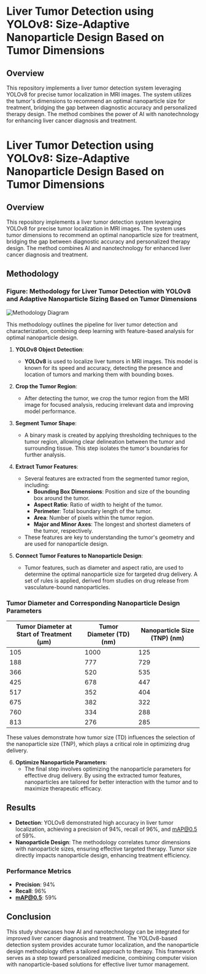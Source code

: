 # Liver Tumor Detection using YOLOv8: Size-Adaptive Nanoparticle Design Based on Tumor Dimensions

## Overview
This repository implements a liver tumor detection system leveraging YOLOv8 for precise tumor localization in MRI images. The system utilizes the tumor's dimensions to recommend an optimal nanoparticle size for treatment, bridging the gap between diagnostic accuracy and personalized therapy design. The method combines the power of AI with nanotechnology for enhancing liver cancer diagnosis and treatment.

# Liver Tumor Detection using YOLOv8: Size-Adaptive Nanoparticle Design Based on Tumor Dimensions

## Overview
This repository implements a liver tumor detection system leveraging YOLOv8 for precise tumor localization in MRI images. The system uses tumor dimensions to recommend an optimal nanoparticle size for treatment, bridging the gap between diagnostic accuracy and personalized therapy design. The method combines AI and nanotechnology for enhanced liver cancer diagnosis and treatment.

## Methodology

### **Figure: Methodology for Liver Tumor Detection with YOLOv8 and Adaptive Nanoparticle Sizing Based on Tumor Dimensions**

![Methodology Diagram](https://github.com/Rehab-Alsaidi/LNV/blob/main/assets/methodology_diagram.png)

This methodology outlines the pipeline for liver tumor detection and characterization, combining deep learning with feature-based analysis for optimal nanoparticle design.

1. **YOLOv8 Object Detection**:
   - **YOLOv8** is used to localize liver tumors in MRI images. This model is known for its speed and accuracy, detecting the presence and location of tumors and marking them with bounding boxes.

2. **Crop the Tumor Region**:
   - After detecting the tumor, we crop the tumor region from the MRI image for focused analysis, reducing irrelevant data and improving model performance.

3. **Segment Tumor Shape**:
   - A binary mask is created by applying thresholding techniques to the tumor region, allowing clear delineation between the tumor and surrounding tissue. This step isolates the tumor's boundaries for further analysis.

4. **Extract Tumor Features**:
   - Several features are extracted from the segmented tumor region, including:
     - **Bounding Box Dimensions**: Position and size of the bounding box around the tumor.
     - **Aspect Ratio**: Ratio of width to height of the tumor.
     - **Perimeter**: Total boundary length of the tumor.
     - **Area**: Number of pixels within the tumor region.
     - **Major and Minor Axes**: The longest and shortest diameters of the tumor, respectively.
   - These features are key to understanding the tumor's geometry and are used for nanoparticle design.

5. **Connect Tumor Features to Nanoparticle Design**:
   - Tumor features, such as diameter and aspect ratio, are used to determine the optimal nanoparticle size for targeted drug delivery. A set of rules is applied, derived from studies on drug release from vasculature-bound nanoparticles.

### **Tumor Diameter and Corresponding Nanoparticle Design Parameters**

| Tumor Diameter at Start of Treatment (µm) | Tumor Diameter (TD) (nm) | Nanoparticle Size (TNP) (nm) |
|-----------------------------------------|-------------------------|------------------------------|
| 105                                     | 1000                    | 125                          |
| 188                                     | 777                     | 729                          |
| 366                                     | 520                     | 535                          |
| 425                                     | 678                     | 447                          |
| 517                                     | 352                     | 404                          |
| 675                                     | 382                     | 322                          |
| 760                                     | 334                     | 288                          |
| 813                                     | 276                     | 285                          |

These values demonstrate how tumor size (TD) influences the selection of the nanoparticle size (TNP), which plays a critical role in optimizing drug delivery.

6. **Optimize Nanoparticle Parameters**:
   - The final step involves optimizing the nanoparticle parameters for effective drug delivery. By using the extracted tumor features, nanoparticles are tailored for better interaction with the tumor and to maximize therapeutic efficacy.

## Results
- **Detection**: YOLOv8 demonstrated high accuracy in liver tumor localization, achieving a precision of 94%, recall of 96%, and mAP@0.5 of 59%.
- **Nanoparticle Design**: The methodology correlates tumor dimensions with nanoparticle sizes, ensuring effective targeted therapy. Tumor size directly impacts nanoparticle design, enhancing treatment efficiency.

### Performance Metrics
- **Precision**: 94%
- **Recall**: 96%
- **mAP@0.5**: 59%

## Conclusion
This study showcases how AI and nanotechnology can be integrated for improved liver cancer diagnosis and treatment. The YOLOv8-based detection system provides accurate tumor localization, and the nanoparticle design methodology offers a tailored approach to therapy. This framework serves as a step toward personalized medicine, combining computer vision with nanoparticle-based solutions for effective liver tumor management.

